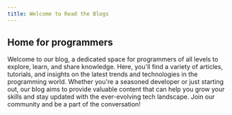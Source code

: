 ```yaml
---
title: Welcome to Read the Blogs
---
```


## Home for programmers

Welcome to our blog, a dedicated space for programmers of all levels to explore, learn, and share knowledge. Here, you'll find a variety of articles, tutorials, and insights on the latest trends and technologies in the programming world. Whether you're a seasoned developer or just starting out, our blog aims to provide valuable content that can help you grow your skills and stay updated with the ever-evolving tech landscape. Join our community and be a part of the conversation!